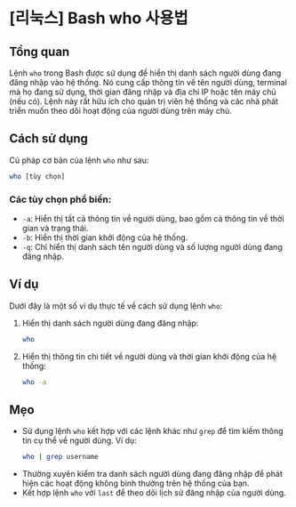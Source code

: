 # [리눅스] Bash who 사용법

## Tổng quan
Lệnh `who` trong Bash được sử dụng để hiển thị danh sách người dùng đang đăng nhập vào hệ thống. Nó cung cấp thông tin về tên người dùng, terminal mà họ đang sử dụng, thời gian đăng nhập và địa chỉ IP hoặc tên máy chủ (nếu có). Lệnh này rất hữu ích cho quản trị viên hệ thống và các nhà phát triển muốn theo dõi hoạt động của người dùng trên máy chủ.

## Cách sử dụng
Cú pháp cơ bản của lệnh `who` như sau:

```bash
who [tùy chọn]
```

### Các tùy chọn phổ biến:
- `-a`: Hiển thị tất cả thông tin về người dùng, bao gồm cả thông tin về thời gian và trạng thái.
- `-b`: Hiển thị thời gian khởi động của hệ thống.
- `-q`: Chỉ hiển thị danh sách tên người dùng và số lượng người dùng đang đăng nhập.

## Ví dụ
Dưới đây là một số ví dụ thực tế về cách sử dụng lệnh `who`:

1. Hiển thị danh sách người dùng đang đăng nhập:
   ```bash
   who
   ```

2. Hiển thị thông tin chi tiết về người dùng và thời gian khởi động của hệ thống:
   ```bash
   who -a
   ```

## Mẹo
- Sử dụng lệnh `who` kết hợp với các lệnh khác như `grep` để tìm kiếm thông tin cụ thể về người dùng. Ví dụ:
  ```bash
  who | grep username
  ```
- Thường xuyên kiểm tra danh sách người dùng đang đăng nhập để phát hiện các hoạt động không bình thường trên hệ thống của bạn.
- Kết hợp lệnh `who` với `last` để theo dõi lịch sử đăng nhập của người dùng.